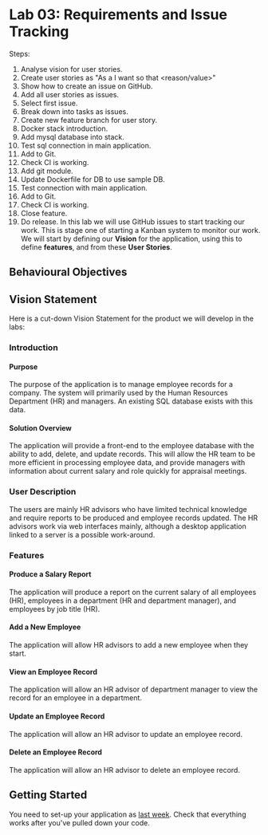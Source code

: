 # Lab 03: Requirements and Issue Tracking

Steps:

1. Analyse vision for user stories.
2. Create user stories as "As a <role> I want <feature> so that <reason/value>"
3. Show how to create an issue on GitHub.
4. Add all user stories as issues.
5. Select first issue.
6. Break down into tasks as issues.
7. Create new feature branch for user story.
8. Docker stack introduction.
9. Add mysql database into stack.
10. Test sql connection in main application.
11. Add to Git.
12. Check CI is working.
13. Add git module.
14. Update Dockerfile for DB to use sample DB.
15. Test connection with main application.
16. Add to Git.
17. Check CI is working.
18. Close feature.
19. Do release.
In this lab we will use GitHub issues to start tracking our work.  This is stage one of starting a Kanban system to monitor our work.  We will start by defining our **Vision** for the application, using this to define **features**, and from these **User Stories**.

## Behavioural Objectives

## Vision Statement

Here is a cut-down Vision Statement for the product we will develop in the labs:

### Introduction

#### Purpose

The purpose of the application is to manage employee records for a company.  The system will primarily used by the Human Resources Department (HR) and managers.  An existing SQL database exists with this data.

#### Solution Overview

The application will provide a front-end to the employee database with the ability to add, delete, and update records.  This will allow the HR team to be more efficient in processing employee data, and provide managers with information about current salary and role quickly for appraisal meetings.

### User Description

The users are mainly HR advisors who have limited technical knowledge and require reports to be produced and employee records updated.  The HR advisors work via web interfaces mainly, although a desktop application linked to a server is a possible work-around.

### Features

#### Produce a Salary Report

The application will produce a report on the current salary of all employees (HR), employees in a department (HR and department manager), and employees by job title (HR).  

#### Add a New Employee

The application will allow HR advisors to add a new employee when they start.

#### View an Employee Record

The application will allow an HR advisor of department manager to view the record for an employee in a department.

#### Update an Employee Record

The application will allow an HR advisor to update an employee record.

#### Delete an Employee Record

The application will allow an HR advisor to delete an employee record.

## Getting Started

You need to set-up your application as [last week](../lab02).  Check that everything works after you've pulled down your code.

